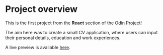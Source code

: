# Project overview

This is the first project from the **React** section of the [Odin Project](https://www.theodinproject.com/lessons/node-path-react-new-cv-application)!

The aim here was to create a small CV application, where users can input their personal details, education and work experiences.

A live preview is available [here](https://react-cv-app-2db128.netlify.app/).


